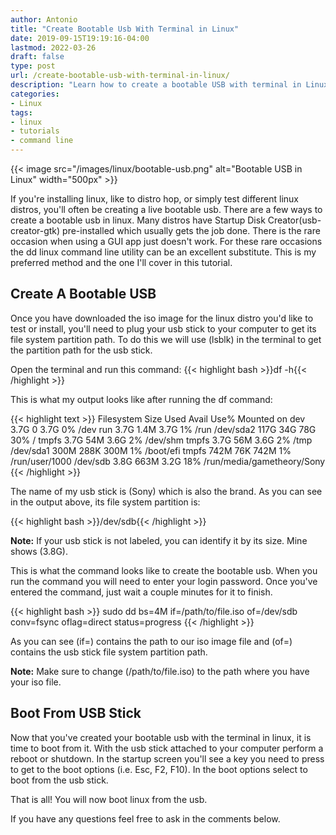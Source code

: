 ```yaml
---
author: Antonio
title: "Create Bootable Usb With Terminal in Linux"
date: 2019-09-15T19:19:16-04:00
lastmod: 2022-03-26
draft: false
type: post
url: /create-bootable-usb-with-terminal-in-linux/
description: "Learn how to create a bootable USB with terminal in Linux. Use the dd command in the terminal to make a live bootable usb from a linux iso image file to install or try a linux distribution."
categories:
- Linux
tags:
- linux
- tutorials
- command line
---
```


{{< image src="/images/linux/bootable-usb.png" alt="Bootable USB in Linux" width="500px" >}}

If you're installing linux, like to distro hop, or simply test different linux distros, you'll often be creating a live bootable usb. There are a few ways to create a bootable usb in linux. Many distros have Startup Disk Creator(usb-creator-gtk) pre-installed which usually gets the job done. There is the rare occasion when using a GUI app just doesn't work. For these rare occasions the dd linux command line utility can be an excellent substitute. This is my preferred method and the one I'll cover in this tutorial.

<!--more-->

## **Create A Bootable USB**

Once you have downloaded the iso image for the linux distro you'd like to test or install, you'll need to plug your usb stick to your computer to get its file system partition path. To do this we will use (lsblk) in the terminal to get the partition path for the usb stick.

Open the terminal and run this command:
{{< highlight bash >}}df -h{{< /highlight >}}

This is what my output looks like after running the df command:

{{< highlight text >}}
Filesystem      Size  Used Avail Use% Mounted on
dev             3.7G     0  3.7G   0% /dev
run             3.7G  1.4M  3.7G   1% /run
/dev/sda2       117G   34G   78G  30% /
tmpfs           3.7G   54M  3.6G   2% /dev/shm
tmpfs           3.7G   56M  3.6G   2% /tmp
/dev/sda1       300M  288K  300M   1% /boot/efi
tmpfs           742M   76K  742M   1% /run/user/1000
/dev/sdb        3.8G  663M  3.2G  18% /run/media/gametheory/Sony
{{< /highlight >}}

The name of my usb stick is (Sony) which is also the brand. As you can see in the output above, its file system partition is:

{{< highlight bash >}}/dev/sdb{{< /highlight >}}

**Note:** If your usb stick is not labeled, you can identify it by its size. Mine shows (3.8G).

<!--adsense-->

This is what the command looks like to create the bootable usb. When you run the command you will need to enter your login password. Once you've entered the command, just wait a couple minutes for it to finish.

{{< highlight bash >}}
sudo dd bs=4M if=/path/to/file.iso of=/dev/sdb conv=fsync oflag=direct status=progress
{{< /highlight >}}

As you can see (if=) contains the path to our iso image file and (of=) contains the usb stick file system partition path.

**Note:** Make sure to change (/path/to/file.iso) to the path where you have your iso file.

## **Boot From USB Stick**

Now that you've created your bootable usb with the terminal in linux, it is time to boot from it. With the usb stick attached to your computer perform a reboot or shutdown. In the startup screen you'll see a key you need to press to get to the boot options (i.e. Esc, F2, F10). In the boot options select to boot from the usb stick.

That is all! You will now boot linux from the usb.

If you have any questions feel free to ask in the comments below.
